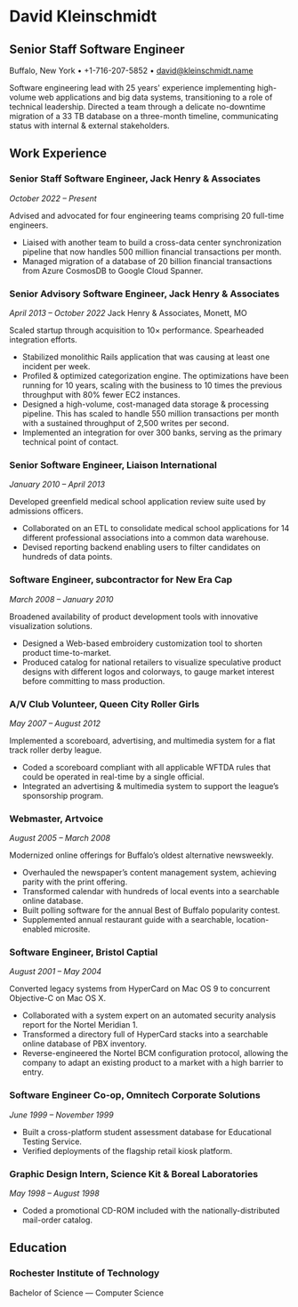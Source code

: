 # David Kleinschmidt
## Senior Staff Software Engineer
Buffalo, New York  •  +1-716-207-5852  •  david@kleinschmidt.name

Software engineering lead with 25 years' experience implementing high-volume web applications and big data systems, transitioning to a role of technical leadership. Directed a team through a delicate no-downtime migration of a 33 TB database on a three-month timeline, communicating status with internal & external stakeholders.

## Work Experience

### Senior Staff Software Engineer, Jack Henry & Associates
*October 2022 – Present*

Advised and advocated for four engineering teams comprising 20 full-time engineers.

* Liaised with another team to build a cross-data center synchronization pipeline that now handles 500 million financial transactions per month.
* Managed migration of a database of 20 billion financial transactions from Azure CosmosDB to Google Cloud Spanner.

### Senior Advisory Software Engineer, Jack Henry & Associates
*April 2013 – October 2022*
Jack Henry & Associates, Monett, MO

Scaled startup through acquisition to 10× performance. Spearheaded integration efforts.

* Stabilized monolithic Rails application that was causing at least one incident per week.
* Profiled & optimized categorization engine. The optimizations have been running for 10 years, scaling with the business to 10 times the previous throughput with 80% fewer EC2 instances.
* Designed a high-volume, cost-managed data storage & processing pipeline. This has scaled to handle 550 million transactions per month with a sustained throughput of 2,500 writes per second.
* Implemented an integration for over 300 banks, serving as the primary technical point of contact.

### Senior Software Engineer, Liaison International
*January 2010 – April 2013*

Developed greenfield medical school application review suite used by admissions officers.

* Collaborated on an ETL to consolidate medical school applications for 14 different professional associations into a common data warehouse.
* Devised reporting backend enabling users to filter candidates on hundreds of data points.

### Software Engineer, subcontractor for New Era Cap
*March 2008 – January 2010*

Broadened availability of product development tools with innovative visualization solutions.

* Designed a Web-based embroidery customization tool to shorten product time-to-market.
* Produced catalog for national retailers to visualize speculative product designs with different logos and colorways, to gauge market interest before committing to mass production.

### A/V Club Volunteer, Queen City Roller Girls
*May 2007 – August 2012*

Implemented a scoreboard, advertising, and multimedia system for a flat track roller derby league.

* Coded a scoreboard compliant with all applicable WFTDA rules that could be operated in real-time by a single official.
* Integrated an advertising & multimedia system to support the league’s sponsorship program.

### Webmaster, Artvoice
*August 2005 – March 2008*

Modernized online offerings for Buffalo’s oldest alternative newsweekly.

* Overhauled the newspaper’s content management system, achieving parity with the print offering.
* Transformed calendar with hundreds of local events into a searchable online database.
* Built polling software for the annual Best of Buffalo popularity contest.
* Supplemented annual restaurant guide with a searchable, location-enabled microsite.

### Software Engineer, Bristol Captial
*August 2001 – May 2004*

Converted legacy systems from HyperCard on Mac OS 9 to concurrent Objective-C on Mac OS X.

* Collaborated with a system expert on an automated security analysis report for the Nortel Meridian 1.
* Transformed a directory full of HyperCard stacks into a searchable online database of PBX inventory.
* Reverse-engineered the Nortel BCM configuration protocol, allowing the company to adapt an existing product to a market with a high barrier to entry.

### Software Engineer Co-op, Omnitech Corporate Solutions
*June 1999 – November 1999*

* Built a cross-platform student assessment database for Educational Testing Service.
* Verified deployments of the flagship retail kiosk platform.

### Graphic Design Intern, Science Kit & Boreal Laboratories
*May 1998 – August 1998*

* Coded a promotional CD-ROM included with the nationally-distributed mail-order catalog.


## Education

### Rochester Institute of Technology

Bachelor of Science — Computer Science
